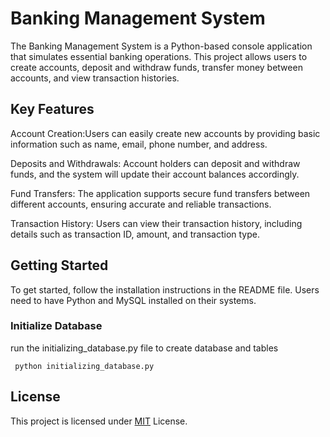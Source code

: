 
# Banking Management System

The Banking Management System is a Python-based console application that simulates essential banking operations. This project allows users to create accounts, deposit and withdraw funds, transfer money between accounts, and view transaction histories.


## Key Features

Account Creation:Users can easily create new accounts by providing basic information such as name, email, phone number, and address.

Deposits and Withdrawals: Account holders can deposit and withdraw funds, and the system will update their account balances accordingly.

Fund Transfers: The application supports secure fund transfers between different accounts, ensuring accurate and reliable transactions.

Transaction History: Users can view their transaction history, including details such as transaction ID, amount, and transaction type.
## Getting Started

To get started, follow the installation instructions in the README file. Users need to have Python and MySQL installed on their systems.

### Initialize Database
run the initializing_database.py file to create database and tables

```
 python initializing_database.py
```


## License

This project is licensed under [MIT](https://choosealicense.com/licenses/mit/) License.

